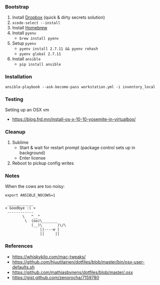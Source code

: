 
### Bootstrap

1. Install [Dropbox](https://www.dropbox.com/downloading) (quick & dirty secrets solution)
1. `xcode-select --install`
1. Install [Homebrew](https://github.com/Homebrew/brew/blob/master/share/doc/homebrew/Installation.md#installation)
1. Install `pyenv`
    * `brew install pyenv`
1. Setup `pyenv`
    * `pyenv install 2.7.11 && pyenv rehash`
    * `pyenv global 2.7.11`
1. Install `ansible`
    * `pip install ansible`

### Installation

```
ansible-playbook --ask-become-pass workstation.yml -i inventory_local
```

### Testing

Setting up an OSX vm
* https://blog.frd.mn/install-os-x-10-10-yosemite-in-virtualbox/

### Cleanup

1. Sublime
    * Start & wait for restart prompt (package control sets up in background)
    * Enter license
1. Reboot to pickup config writes

### Notes

When the cows are too noisy:
```
export ANSIBLE_NOCOWS=1
```

```
 ____________
< Goodbye :( >
 ------------
        \   ^__^
         \  (oo)\_______
            (__)\       )\/\
                ||----w |
                ||     ||
```

### References

* https://whiskykilo.com/mac-tweaks/
* https://github.com/hjuutilainen/dotfiles/blob/master/bin/osx-user-defaults.sh
* https://github.com/mathiasbynens/dotfiles/blob/master/.osx
* https://gist.github.com/zenorocha/7159780
